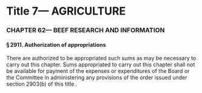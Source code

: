 
# Title 7— AGRICULTURE
### CHAPTER 62— BEEF RESEARCH AND INFORMATION
#### § 2911. Authorization of appropriations

There are authorized to be appropriated such sums as may be necessary to carry out this chapter. Sums appropriated to carry out this chapter shall not be available for payment of the expenses or expenditures of the Board or the Committee in administering any provisions of the order issued under section 2903(b) of this title .
